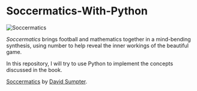 # Soccermatics-With-Python

![Soccermatics](https://user-images.githubusercontent.com/33928040/111430035-cee85280-871f-11eb-8260-a19fa0b5b614.jpg)

*Soccermatics* brings football and mathematics together in a mind-bending synthesis, using number to help reveal the inner workings of the beautiful game.

In this repository, I will try to use Python to implement the concepts discussed in the book.

[Soccermatics](https://books.google.co.in/books/about/Soccermatics.html?id=CoZVCwAAQBAJ&source=kp_book_description&redir_esc=y) by [David Sumpter](https://twitter.com/Soccermatics).

